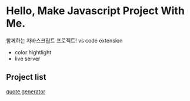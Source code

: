 # Hello, Make Javascript Project With Me.
함께하는 자바스크립트 프로젝트!
vs code extension
- color hightlight
- live server

## Project list
[quote generator](./quote-generator)